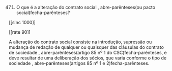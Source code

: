 471. O que  é a alteração do contrato  social  , abre-parênteses(ou pacto social)fecha-parênteses?

[[slnc 1000]]

[[rate 90]]


A alteração do contrato social consiste na introdução,  supressão ou mudança de redação  de  qualquer  ou  quaisquer  das  cláusulas  do  contrato  de  sociedade , abre-parênteses(artigo  85  nº  1  do  CSC)fecha-parênteses,  e  deve  resultar  de  uma  deliberação  dos  sócios,  que  varia conforme  o tipo de sociedade , abre-parênteses(artigos 85 nº 1 e 2)fecha-parênteses.
